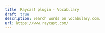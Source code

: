```yaml
---
title: Raycast plugin - Vocabulary
draft: true
description: Search words on vocabulary.com.
url: https://www.raycast.com/
---
```

